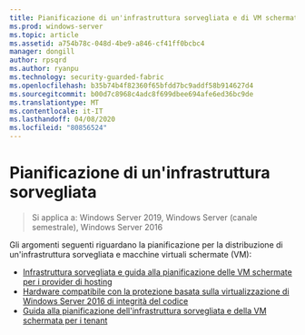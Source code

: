 ```yaml
---
title: Pianificazione di un'infrastruttura sorvegliata e di VM schermate
ms.prod: windows-server
ms.topic: article
ms.assetid: a754b78c-048d-4be9-a846-cf41ff0bcbc4
manager: dongill
author: rpsqrd
ms.author: ryanpu
ms.technology: security-guarded-fabric
ms.openlocfilehash: b35b74b4f82360f65bfdd7bc9addf58b914627d4
ms.sourcegitcommit: b00d7c8968c4adc8f699dbee694afe6ed36bc9de
ms.translationtype: MT
ms.contentlocale: it-IT
ms.lasthandoff: 04/08/2020
ms.locfileid: "80856524"
---
```

# <a name="planning-a-guarded-fabric"></a>Pianificazione di un'infrastruttura sorvegliata

>Si applica a: Windows Server 2019, Windows Server (canale semestrale), Windows Server 2016

Gli argomenti seguenti riguardano la pianificazione per la distribuzione di un'infrastruttura sorvegliata e macchine virtuali schermate (VM):

- [Infrastruttura sorvegliata e guida alla pianificazione delle VM schermate per i provider di hosting](guarded-fabric-planning-for-hosters.md) 
- [Hardware compatibile con la protezione basata sulla virtualizzazione di Windows Server 2016 di integrità del codice](guarded-fabric-compatible-hardware-with-virtualization-based-protection-of-code-integrity.md)
- [Guida alla pianificazione dell'infrastruttura sorvegliata e della VM schermata per i tenant](guarded-fabric-shielded-vm-planning-for-tenants.md)
